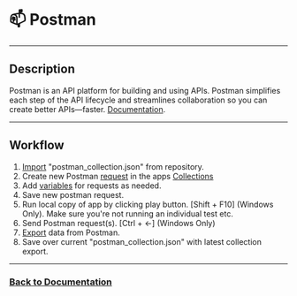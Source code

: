 # 📫 Postman 

---  

## Description





Postman is an API platform for building and using APIs. Postman simplifies each step of the API lifecycle and streamlines collaboration so you can create better APIs—faster.
[Documentation](https://www.postman.com/product/what-is-postman/).

---

## Workflow
1. [Import](https://learning.postman.com/docs/getting-started/importing-and-exporting/importing-data/) "postman_collection.json" from repository.
2. Create new Postman [request](https://learning.postman.com/docs/getting-started/first-steps/sending-the-first-request/) in the apps [Collections](https://learning.postman.com/docs/collections/using-collections/)
3. Add [variables](https://learning.postman.com/docs/sending-requestAAAAAAAs/variables/variables/) for requests as needed.
4. Save new postman request.
5. Run local copy of app by clicking play button. [Shift + F10] (Windows Only). Make sure you're not running an individual test etc.
6. Send Postman request(s). [Ctrl + <-] (Windows Only)
7. [Export](https://learning.postman.com/docs/getting-started/importing-and-exporting/exporting-data/) data from Postman.
8. Save over current "postman_collection.json" with latest collection export.
___

### [Back to Documentation](../README.md)

